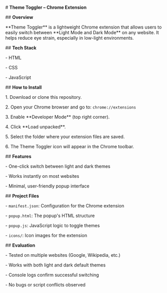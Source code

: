 \# **Theme Toggler – Chrome Extension**



\##  **Overview**

\*\*Theme Toggler\*\* is a lightweight Chrome extension that allows users to easily switch between \*\*Light Mode and Dark Mode\*\* on any website. It helps reduce eye strain, especially in low-light environments.



\##  **Tech Stack**

\- HTML

\- CSS

\- JavaScript



\##  **How to Install**

1\. Download or clone this repository.

2\. Open your Chrome browser and go to: `chrome://extensions`

3\. Enable \*\*Developer Mode\*\* (top right corner).

4\. Click \*\*Load unpacked\*\*.

5\. Select the folder where your extension files are saved.

6\. The Theme Toggler icon will appear in the Chrome toolbar.



\##  **Features**

\- One-click switch between light and dark themes

\- Works instantly on most websites

\- Minimal, user-friendly popup interface





\## **Project Files**

\- `manifest.json`: Configuration for the Chrome extension

\- `popup.html`: The popup's HTML structure

\- `popup.js`: JavaScript logic to toggle themes

\- `icons/`: Icon images for the extension




\## **Evaluation**

\- Tested on multiple websites (Google, Wikipedia, etc.)

\- Works with both light and dark default themes

\- Console logs confirm successful switching

\- No bugs or script conflicts observed







